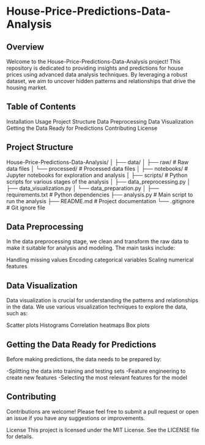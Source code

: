 # House-Price-Predictions-Data-Analysis

## Overview
Welcome to the House-Price-Predictions-Data-Analysis project! This repository is dedicated to providing insights and predictions for house prices using advanced data analysis techniques. By leveraging a robust dataset, we aim to uncover hidden patterns and relationships that drive the housing market.

## Table of Contents
Installation
Usage
Project Structure
Data Preprocessing
Data Visualization
Getting the Data Ready for Predictions
Contributing
License

## Project Structure
House-Price-Predictions-Data-Analysis/
│
├── data/
│   ├── raw/                 # Raw data files
│   └── processed/           # Processed data files
│
├── notebooks/               # Jupyter notebooks for exploration and analysis
│
├── scripts/                 # Python scripts for various stages of the analysis
│   ├── data_preprocessing.py
│   ├── data_visualization.py
│   └── data_preparation.py
│
├── requirements.txt         # Python dependencies
├── analysis.py              # Main script to run the analysis
├── README.md                # Project documentation
└── .gitignore               # Git ignore file

## Data Preprocessing
In the data preprocessing stage, we clean and transform the raw data to make it suitable for analysis and modeling. The main tasks include:

Handling missing values
Encoding categorical variables
Scaling numerical features

## Data Visualization
Data visualization is crucial for understanding the patterns and relationships in the data. We use various visualization techniques to explore the data, such as:

Scatter plots
Histograms
Correlation heatmaps
Box plots

## Getting the Data Ready for Predictions
Before making predictions, the data needs to be prepared by:

-Splitting the data into training and testing sets
-Feature engineering to create new features
-Selecting the most relevant features for the model

## Contributing
Contributions are welcome! Please feel free to submit a pull request or open an issue if you have any suggestions or improvements.

License
This project is licensed under the MIT License. See the LICENSE file for details.
